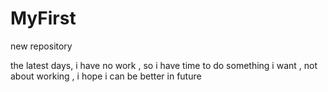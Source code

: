 # MyFirst
new repository

the latest days, i have no work , so i have time to do something i want , not about working , i hope i can be better in future 
